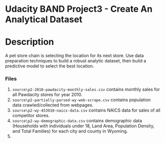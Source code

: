 # Udacity BAND Project3 - Create An Analytical Dataset

# Description
A pet store chain is selecting the location for its next store. Use data preparation techniques to build a robust analytic dataset, then build a predictive model to select the best location.

### Files
1.  ```source\p2-2010-pawdacity-monthly-sales.csv```  contains monthly sales for all Pawdacity stores for year 2010.
2. ```source\p2-partially-parsed-wy-web-scrape.csv```  contains population data crawled/collected from webpages.
3. ```source\p2-wy-453910-naics-data.csv```  contains NAICS data for sales of all competitor stores.
4. ```source\p2-wy-demographic-data.csv```  contains demographic data (Households with individuals under 18, Land Area, Population Density, and Total Families) for each city and county in Wyoming.
5.
